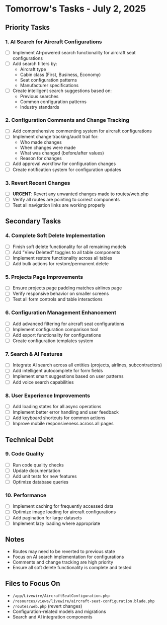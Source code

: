 # Tomorrow's Tasks - July 2, 2025

## Priority Tasks

### 1. AI Search for Aircraft Configurations
- [ ] Implement AI-powered search functionality for aircraft seat configurations
- [ ] Add search filters by:
  - Aircraft type
  - Cabin class (First, Business, Economy)
  - Seat configuration patterns
  - Manufacturer specifications
- [ ] Create intelligent search suggestions based on:
  - Previous searches
  - Common configuration patterns
  - Industry standards

### 2. Configuration Comments and Change Tracking
- [ ] Add comprehensive commenting system for aircraft configurations
- [ ] Implement change tracking/audit trail for:
  - Who made changes
  - When changes were made
  - What was changed (before/after values)
  - Reason for changes
- [ ] Add approval workflow for configuration changes
- [ ] Create notification system for configuration updates

### 3. Revert Recent Changes
- [ ] **URGENT**: Revert any unwanted changes made to routes/web.php
- [ ] Verify all routes are pointing to correct components
- [ ] Test all navigation links are working properly

## Secondary Tasks

### 4. Complete Soft Delete Implementation
- [ ] Finish soft delete functionality for all remaining models
- [ ] Add "View Deleted" toggles to all table components
- [ ] Implement restore functionality across all tables
- [ ] Add bulk actions for restore/permanent delete

### 5. Projects Page Improvements
- [ ] Ensure projects page padding matches airlines page
- [ ] Verify responsive behavior on smaller screens
- [ ] Test all form controls and table interactions

### 6. Configuration Management Enhancement
- [ ] Add advanced filtering for aircraft seat configurations
- [ ] Implement configuration comparison tool
- [ ] Add export functionality for configurations
- [ ] Create configuration templates system

### 7. Search & AI Features
- [ ] Integrate AI search across all entities (projects, airlines, subcontractors)
- [ ] Add intelligent autocomplete for form fields
- [ ] Implement smart suggestions based on user patterns
- [ ] Add voice search capabilities

### 8. User Experience Improvements
- [ ] Add loading states for all async operations
- [ ] Implement better error handling and user feedback
- [ ] Add keyboard shortcuts for common actions
- [ ] Improve mobile responsiveness across all pages

## Technical Debt

### 9. Code Quality
- [ ] Run code quality checks
- [ ] Update documentation
- [ ] Add unit tests for new features
- [ ] Optimize database queries

### 10. Performance
- [ ] Implement caching for frequently accessed data
- [ ] Optimize image loading for aircraft configurations
- [ ] Add pagination for large datasets
- [ ] Implement lazy loading where appropriate

## Notes
- Routes may need to be reverted to previous state
- Focus on AI search implementation for configurations
- Comments and change tracking are high priority
- Ensure all soft delete functionality is complete and tested

## Files to Focus On
- `/app/Livewire/AircraftSeatConfiguration.php`
- `/resources/views/livewire/aircraft-seat-configuration.blade.php`
- `/routes/web.php` (revert changes)
- Configuration-related models and migrations
- Search and AI integration components
